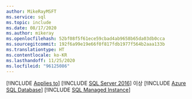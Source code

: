 ```yaml
---
author: MikeRayMSFT
ms.service: sql
ms.topic: include
ms.date: 08/17/2020
ms.author: mikeray
ms.openlocfilehash: 52bf08f5f61ece59cbad4ab9658b65da03db0cca
ms.sourcegitcommit: 192f6a99e19e66f0f817fdb1977f564b2aaa133b
ms.translationtype: HT
ms.contentlocale: ko-KR
ms.lasthandoff: 11/25/2020
ms.locfileid: "96125086"
---
```

[!INCLUDE [Applies to](../../includes/applies-md.md)] [!INCLUDE [SQL Server 2016](_ss2016.md)] 이상 [!INCLUDE [Azure SQL Database](_asdb.md)] [!INCLUDE [SQL Managed Instance](_asdbmi.md)]